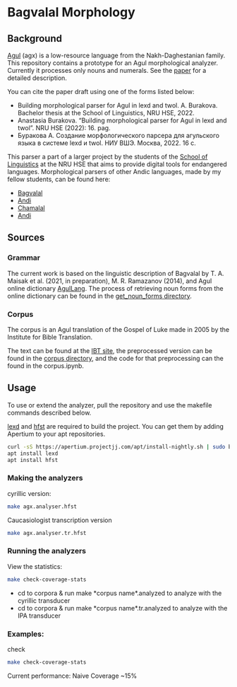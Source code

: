 # Bagvalal Morphology
## Background
[Agul](https://en.wikipedia.org/wiki/Aghul_language) (agx) is a low-resource language from the Nakh-Daghestanian family.
This repository contains a prototype for an Agul morphological analyzer. Currently it processes only nouns and numerals. 
See the [paper](https://docs.google.com/document/d/1FyPhecjvEuInXX2z2QA6gf1fButSfjwc9DN7MyOyCKs/edit?usp=sharing) for a detailed description.

You can cite the paper draft using one of the forms listed below:

* Building morphological parser for Agul in lexd and twol. A. Burakova. Bachelor thesis at the School of Linguistics, NRU HSE, 2022.
* Anastasia Burakova. “Building morphological parser for Agul in lexd and twol”. NRU HSE (2022): 16. pag.
* Буракова А. Создание морфологического парсера для агульского языка в системе lexd и twol. НИУ ВШЭ. Москва, 2022. 16 с.

This parser a part of a larger project by the students of the [School of Linguistics](https://ling.hse.ru/en/) at the NRU HSE that aims to provide digital tools for endangered languages.
Morphological parsers of other Andic languages, made by my fellow students, can be found here:

* [Bagvalal](https://github.com/ruthenian8/bagvalal)
* [Andi](https://github.com/vbunt/andi)
* [Chamalal](https://github.com/ZinaBudilova/Chamalal_parser)
* [Andi](https://github.com/vbunt/andi)

## Sources

### Grammar

The current work is based on the linguistic description of Bagvalal by T. A. Maisak et al. (2021, in preparation), M. R. Ramazanov (2014), and Agul online dictionary [AgulLang](https://agullang.ru/). The process of retrieving noun forms from the online dictionary can be found in the [get_noun_forms directory](https://github.com/nstsi/agul/tree/master/preprocessing/get_noun_forms).

### Corpus

The corpus is an Agul translation of the Gospel of Luke made in 2005 by the Institute for Bible Translation.

The text can be found at the [IBT site](https://ibtrussia.org/en/text?m=AGL&l=Luke.25&g=0), the preprocessed version can be found in the [corpus directory](https://github.com/nstsi/agul/tree/master/coverage/corpus), and the code for that preprocessing can the found in the corpus.ipynb.

## Usage

To use or extend the analyzer, pull the repository and use the makefile commands described below.

[lexd](https://github.com/apertium/lexd) and [hfst](https://github.com/hfst/hfst) are required to build the project. You can get them by adding Apertium to your apt repositories.
```bash
curl -sS https://apertium.projectjj.com/apt/install-nightly.sh | sudo bash
apt install lexd
apt install hfst
```

### Making the analyzers
cyrillic version:
```bash
make agx.analyser.hfst
```
Caucasiologist transcription version
```bash
make agx.analyser.tr.hfst
```

### Running the analyzers
View the statistics:
```bash
make check-coverage-stats
```
* cd to corpora & run make \*corpus name\*.analyzed to analyze with the cyrillic transducer
* cd to corpora & run make \*corpus name\*.tr.analyzed to analyze with the IPA transducer

### Examples:
check
```bash
make check-coverage-stats
```

Current performance: Naive Coverage ~15%

